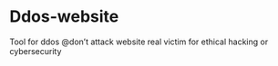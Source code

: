 # Ddos-website
Tool for ddos @don’t attack website real victim for ethical hacking or cybersecurity 

